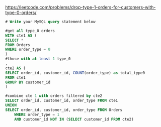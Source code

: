 https://leetcode.com/problems/drop-type-1-orders-for-customers-with-type-0-orders/

```sql
# Write your MySQL query statement below

#get all type_0 orders
WITH cte1 AS (
SELECT * 
FROM Orders
WHERE order_type = 0
)
#those with at least 1 type_0
,
cte2 AS (
SELECT order_id, customer_id, COUNT(order_type) as total_type0
FROM cte1
GROUP BY customer_id
)

#combine cte 1 with orders filtered by cte2
SELECT order_id, customer_id, order_type FROM cte1
UNION
SELECT order_id, customer_id, order_type FROM Orders 
    WHERE order_type = 1 
    AND customer_id NOT IN (SELECT customer_id FROM cte2)
```
